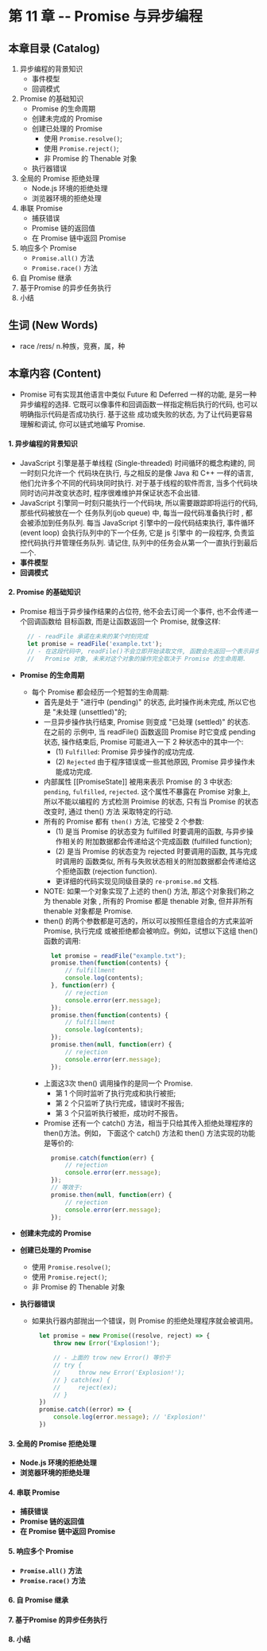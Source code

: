 # 第 11 章 -- Promise 与异步编程



## 本章目录 (Catalog)
1. 异步编程的背景知识
    + 事件模型
    + 回调模式
2. Promise 的基础知识
    + Promise 的生命周期
    + 创建未完成的 Promise
    + 创建已处理的 Promise
        - 使用 `Promise.resolve()`;
        - 使用 `Promise.reject()`;
        - 非 Promise 的 Thenable 对象
    + 执行器错误
3. 全局的 Promise 拒绝处理
    + Node.js 环境的拒绝处理
    + 浏览器环境的拒绝处理
4. 串联 Promise
    + 捕获错误
    + Promise 链的返回值
    + 在 Promise 链中返回 Promise
5. 响应多个 Promise
    + `Promise.all()` 方法
    + `Promise.race()` 方法 
6. 自 Promise 继承
7. 基于Promise 的异步任务执行
8. 小结



## 生词 (New Words)
- race /reɪs/ n.种族，竞赛，属，种




## 本章内容 (Content)
- Promise 可有实现其他语言中类似 Future 和 Deferred 一样的功能, 是另一种异步编程的选择.
  它既可以像事件和回调函数一样指定稍后执行的代码, 也可以明确指示代码是否成功执行. 基于这些
  成功或失败的状态, 为了让代码更容易理解和调试, 你可以链式地编写 Promise.
#### 1. 异步编程的背景知识
- JavaScript 引擎是基于单线程 (Single-threaded) 时间循环的概念构建的, 同一时刻只允许一个
  代码块在执行, 与之相反的是像 Java 和 C++ 一样的语言, 他们允许多个不同的代码块同时执行.
  对于基于线程的软件而言, 当多个代码块同时访问并改变状态时, 程序很难维护并保证状态不会出错.
- JavaScript 引擎同一时刻只能执行一个代码块, 所以需要跟踪即将运行的代码, 那些代码被放在一个
  任务队列(job queue) 中, 每当一段代码准备执行时     , 都会被添加到任务队列. 每当 JavaScript
  引擎中的一段代码结束执行, 事件循环(event loop) 会执行队列中的下一个任务, 它是 js 引擎中
  的一段程序, 负责监控代码执行并管理任务队列. 请记住, 队列中的任务会从第一个一直执行到最后一个.
- **事件模型**
- **回调模式**
#### 2. Promise 的基础知识
- Promise 相当于异步操作结果的占位符, 他不会去订阅一个事件, 也不会传递一个回调函数给
  目标函数, 而是让函数返回一个 Promise, 就像这样:
  ```js
    // - readFile 承诺在未来的某个时刻完成
    let promise = readFile('example.txt');
    // - 在这段代码中, readFile()不会立即开始读取文件, 函数会先返回一个表示异步读取操作的
    //   Promise 对象, 未来对这个对象的操作完全取决于 Promise 的生命周期.
  ```
- **Promise 的生命周期**
    + 每个 Promise 都会经历一个短暂的生命周期: 
        - 首先是处于 "进行中 (pending)" 的状态, 此时操作尚未完成, 所以它也是 
          "未处理 (unsettled)"的;
        - 一旦异步操作执行结束, Promise 则变成 "已处理 (settled)" 的状态. 在之前的
          示例中, 当 readFile() 函数返回 Promise 时它变成 pending 状态, 操作结束后,
          Promise 可能进入一下 2 种状态中的其中一个:
            + (1) `Fulfilled`: Promise 异步操作的成功完成.
            + (2) `Rejected` 由于程序错误或一些其他原因, Promise 异步操作未能成功完成.
        - 内部属性 [[PromiseState]] 被用来表示 Promise 的 3 中状态: `pending`, 
          `fulfilled`, `rejected`. 这个属性不暴露在 Promise 对象上, 所以不能以编程的
          方式检测 Proimise 的状态, 只有当 Promise 的状态改变时, 通过 then() 方法
          采取特定的行动.
        - 所有的 Promise 都有 `then()` 方法, 它接受 2 个参数:
            + (1) 是当 Promise 的状态变为 fulfilled 时要调用的函数, 与异步操作相关的
              附加数据都会传递给这个完成函数 (fulfilled function);
            + (2) 是当 Promise 的状态变为 rejected 时要调用的函数, 其与完成时调用的
              函数类似, 所有与失败状态相关的附加数据都会传递给这个拒绝函数
              (rejection function).
            + 更详细的代码实现见同级目录的 `re-promise.md` 文档.
        - NOTE: 如果一个对象实现了上述的 then() 方法, 那这个对象我们称之为 thenable 对象
          , 所有的 Promise 都是 thenable 对象, 但并非所有 thenable 对象都是 Promise.
        - then() 的两个参数都是可选的，所以可以按照任意组合的方式来监听 Promise, 执行完成
          或被拒绝都会被响应。例如，试想以下这组 then() 函数的调用:
          ```js
            let promise = readFile("example.txt");
            promise.then(function(contents) {
                // fulfillment
                console.log(contents);
            }, function(err) {
                // rejection
                console.error(err.message);
            });
            promise.then(function(contents) {
                // fulfillment
                console.log(contents);
            });
            promise.then(null, function(err) {
                // rejection
                console.error(err.message);
            });
          ```
        - 上面这3次 then() 调用操作的是同一个 Promise.
            + 第 1 个同时监听了执行完成和执行被拒;
            + 第 2 个只监听了执行完成，错误时不报告;
            + 第 3 个只监听执行被拒，成功时不报告。
        - Promise 还有一个 catch() 方法，相当于只给其传入拒绝处理程序的then()方法。例如，
          下面这个 catch() 方法和 then() 方法实现的功能是等价的:
          ```js
            promise.catch(function(err) {
                // rejection
                console.error(err.message);
            });
            // 等效于:
            promise.then(null, function(err) {
                // rejection
                console.error(err.message);
            });
          ```

- **创建未完成的 Promise**
- **创建已处理的 Promise**
    + 使用 `Promise.resolve()`;
    + 使用 `Promise.reject()`;
    + 非 Promise 的 Thenable 对象
- **执行器错误**
    + 如果执行器内部抛出一个错误，则 Promise 的拒绝处理程序就会被调用。
      ```js
        let promise = new Promise((resolve, reject) => {
            throw new Error('Explosion!');

            // - 上面的 trow new Error() 等价于
            // try {
            //     throw new Error('Explosion!');
            // } catch(ex) {
            //     reject(ex);
            // }
        })
        promise.catch((error) => {
            console.log(error.message); // 'Explosion!'
        })
      ```
#### 3. 全局的 Promise 拒绝处理
- **Node.js 环境的拒绝处理**
- **浏览器环境的拒绝处理**
#### 4. 串联 Promise
- **捕获错误**
- **Promise 链的返回值**
- **在 Promise 链中返回 Promise**
#### 5. 响应多个 Promise
- **`Promise.all()` 方法**
- **`Promise.race()` 方法**
#### 6. 自 Promise 继承
#### 7. 基于Promise 的异步任务执行
#### 8. 小结